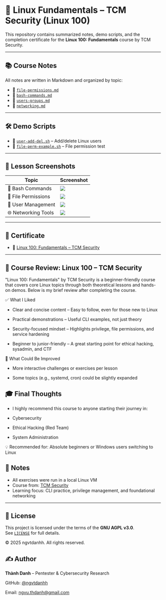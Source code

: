 # 🐧 Linux Fundamentals – TCM Security (Linux 100)

This repository contains summarized notes, demo scripts, and the completion certificate for the **Linux 100: Fundamentals** course by TCM Security.

---

## 📚 Course Notes

All notes are written in Markdown and organized by topic:

- 📂 [`file-permissions.md`](./notes/file-permissions.md)
- 📂 [`bash-commands.md`](./notes/bash-commands.md)
- 📂 [`users-groups.md`](./notes/users-groups.md)
- 📂 [`networking.md`](./notes/networking.md)

---

## 🛠️ Demo Scripts

- 🔧 [`user-add-del.sh`](./demo/user-add-del.sh) – Add/delete Linux users
- 🔧 [`file-perm-example.sh`](./demo/file-perm-example.sh) – File permission test

---

## 📸 Lesson Screenshots

| Topic             | Screenshot |
|------------------|------------|
| 🔧 Bash Commands  | ![](./screenshots/lesson-bash-commands.png) |
| 📂 File Permissions | ![](./screenshots/lesson-file-permissions.png) |
| 👥 User Management | ![](./screenshots/lesson-user-management.png) |
| 🌐 Networking Tools | ![](./screenshots/lesson-networking.png) |

---

## 📜 Certificate

-  🧠 [Linux 100: Fundamentals – TCM Security](./cert/linux100-tcm-certificate.pdf)

---

## 📝 Course Review: Linux 100 – TCM Security

"Linux 100: Fundamentals" by TCM Security is a beginner-friendly course that covers core Linux topics through both theoretical lessons and hands-on demos. Below is my brief review after completing the course.

✅ What I Liked

- Clear and concise content – Easy to follow, even for those new to Linux

- Practical demonstrations – Useful CLI examples, not just theory

- Security-focused mindset – Highlights privilege, file permissions, and service hardening

- Beginner to junior-friendly – A great starting point for ethical hacking, sysadmin, and CTF

📌 What Could Be Improved

- More interactive challenges or exercises per lesson

- Some topics (e.g., systemd, cron) could be slightly expanded


## 🎓 Final Thoughts

- I highly recommend this course to anyone starting their journey in:

- Cybersecurity

- Ethical Hacking (Red Team)

- System Administration

💡 Recommended for: Absolute beginners or Windows users switching to Linux

## 📌 Notes

- All exercises were run in a local Linux VM
- Course from: [TCM Security](https://tcm-security.com)
- Learning focus: CLI practice, privilege management, and foundational networking

---

## 📄 License

This project is licensed under the terms of the **GNU AGPL v3.0**.  
See [`LICENSE`](./LICENSE) for full details.

© 2025 ngvtdanhh. All rights reserved.

## ✍️ Author

**Thành Danh** – Pentester & Cybersecurity Research  

GitHub: [@ngvtdanhh](https://github.com/ngvtdanhh)  

Email: ngvu.thdanh@gmail.com
